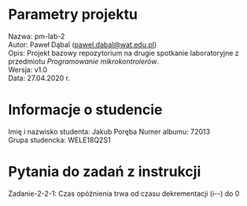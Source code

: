 # Parametry projektu

Nazwa: pm-lab-2  
Autor: Paweł Dąbal (pawel.dabal@wat.edu.pl)  
Opis: Projekt bazowy repozytorium na drugie spotkanie laboratoryjne z przedmiotu _Programowanie mikrokontrolerów_.  
Wersja: v1.0  
Data: 27.04.2020 r.

# Informacje o studencie

Imię i nazwisko studenta: Jakub Poręba 
Numer albumu: 72013  
Grupa studencka: WELE18Q2S1

# Pytania do zadań z instrukcji
Zadanie-2-2-1: Czas opóźnienia trwa od czasu dekrementacji (i--) do 0
